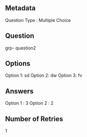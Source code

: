 ## Metadata
Question Type : Multiple Choice

## Question
grp- question2

## Options
Option 1: sd
Option 2: dw
Option 3: fv

## Answers
Option 1 : 3
Option 2 : 2

## Number of Retries
1

